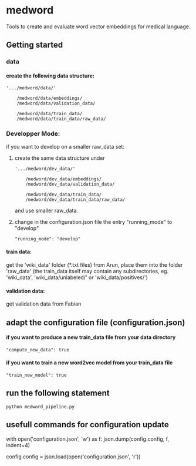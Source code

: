 # medword #
Tools to create and evaluate word vector embeddings for medical language.

## Getting started

### data

#### create the following data structure:

    '.../medword/data/'

        /medword/data/embeddings/
        /medword/data/validation_data/

        /medword/data/train_data/
        /medword/data/train_data/raw_data/

### Developper Mode:

if you want to develop on a smaller raw_data set:

1)  create the same data structure under

        '.../medword/dev_data/'

            /medword/dev_data/embeddings/
            /medword/dev_data/validation_data/

            /medword/dev_data/train_data/
            /medword/dev_data/train_data/raw_data/

    and use smaller raw_data.

2)  change in the configuration.json file the entry "running_mode" to "develop"

        "running_mode": "develop"


#### train data:
get the 'wiki_data' folder  (*.txt files) from Arun, place them into the folder 'raw_data'
(the train_data itself may contain any subdirectories, eg. 'wiki_data', 'wiki_data/unlabeled/'
or 'wiki_data/positives/')

#### validation data:
get validation data from Fabian


## adapt the configuration file (configuration.json)
#### if you want to produce a new train_data file from your data directory

    "compute_new_data": true


#### if you want to train a new word2vec model from your train_data file

    "train_new_model": true


## run the following statement

    python medword_pipeline.py


## usefull commands for configuration update

with open('configuration.json', 'w') as f:
    json.dump(config.config, f, indent=4)

config.config = json.load(open('configuration.json', 'r'))


